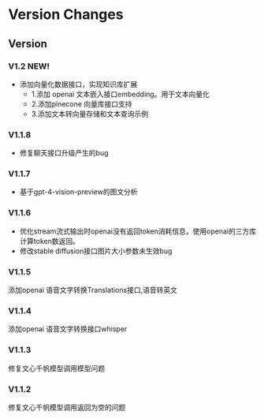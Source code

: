 ﻿# Version Changes

## Version
### V1.2 NEW! 
* 添加向量化数据接口，实现知识库扩展
  * 1.添加 openai 文本嵌入接口embedding。用于文本向量化
  * 2.添加pinecone 向量库接口支持
  * 3.添加文本转向量存储和文本查询示例
### V1.1.8 
* 修复聊天接口升级产生的bug
### V1.1.7 
* 基于gpt-4-vision-preview的图文分析

### V1.1.6 
* 优化stream流式输出时openai没有返回token消耗信息，使用openai的三方库计算token数返回。
* 修改stable diffusion接口图片大小参数未生效bug
   
### V1.1.5
添加openai 语音文字转换Translations接口,语音转英文
### V1.1.4
添加openai 语音文字转换接口whisper

### V1.1.3
修复文心千帆模型调用模型问题

### V1.1.2
修复文心千帆模型调用返回为空的问题

